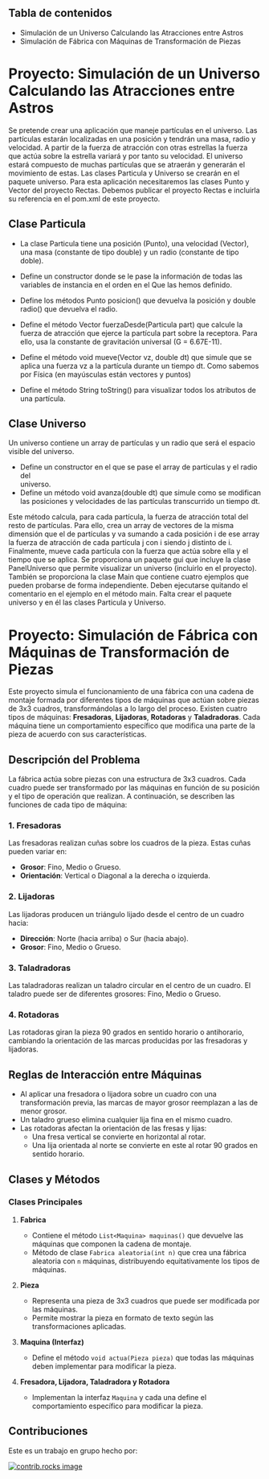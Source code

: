 ## Tabla de contenidos 
- Simulación de un Universo Calculando las Atracciones entre Astros
- Simulación de Fábrica con Máquinas de Transformación de Piezas

# Proyecto: Simulación de un Universo Calculando las Atracciones entre Astros
  Se pretende crear una aplicación que maneje partículas en el universo. Las partículas estarán localizadas en una posición y tendrán una masa, radio y velocidad. A partir de la fuerza de atracción con otras estrellas la fuerza que actúa sobre la estrella variará y por tanto su velocidad. El universo estará compuesto de muchas partículas que se atraerán y generarán el movimiento de estas. Las clases
Particula y Universo se crearán en el paquete universo. Para esta aplicación necesitaremos las clases Punto y Vector del proyecto Rectas. Debemos publicar el proyecto Rectas e incluirla su referencia en el pom.xml de este proyecto.

 ## Clase Particula
-  La	 clase	Particula tiene	 una	 posición	 (Punto),	 una	 velocidad	 (Vector), una masa	(constante	de	tipo	double)	y	un	radio	(constante	de	tipo	doble).
-  Define un	 constructor	 donde	 se	 le	 pase	 la	 información	 de	 todas	 las	 variables	 de	instancia	en	el	orden	en	el	Que	las	hemos	definido.
-  Define los	 métodos	 Punto posicion() que	 devuelva	 la	 posición	 y	double  radio() que	devuelva	el	radio.
-  Define	 el	 método	 Vector fuerzaDesde(Particula part) que	 calcule	 la	fuerza	de	atracción	que	ejerce	la	partícula	part sobre	la	receptora.	Para	ello,	usa	la	constante	de	gravitación	universal	(G = 6.67E-11).	

-  Define	el	método	void mueve(Vector vz, double dt) que	simule	que	se aplica	 una	 fuerza	 vz a	 la	 partícula	 durante	 un	 tiempo	 dt.	 	 Como	 sabemos	 por	Física	(en	mayúsculas	están	vectores	y	puntos)

-  Define	 el	 método	 String toString() para	 visualizar	 todos	 los	 atributos	 de	
una	partícula.
## Clase Universo
Un universo contiene un array de partículas y un radio que será el espacio visible del universo.
- Define	 un	 constructor	 en	 el	 que	 se	 pase	 el	 array	 de	 partículas	 y	 el	 radio	 del	
universo.
-  Define	 un	método	void avanza(double dt) que	 simule	 como	 se	modifican	
las	posiciones	y	velocidades	de	las	partículas	transcurrido	un	tiempo	dt.

Este método calcula, para cada partícula, la fuerza de atracción total del resto de partículas. Para ello, crea un array de vectores de la misma dimensión que el de partículas y va sumando a cada posición i de ese array la fuerza de atracción de cada partícula j con i siendo j distinto de i. 
Finalmente, mueve cada partícula con la fuerza que actúa sobre ella y el tiempo que se aplica. Se proporciona un paquete gui que incluye la clase PanelUniverso que permite visualizar un universo (incluirlo en el proyecto). También se proporciona la clase Main que contiene cuatro ejemplos que pueden probarse de forma independiente. Deben ejecutarse quitando el comentario en el ejemplo en el método main. Falta crear el paquete universo y en él las clases Particula y Universo.
# Proyecto: Simulación de Fábrica con Máquinas de Transformación de Piezas

Este proyecto simula el funcionamiento de una fábrica con una cadena de montaje formada por diferentes tipos de máquinas que actúan sobre piezas de 3x3 cuadros, transformándolas a lo largo del proceso. Existen cuatro tipos de máquinas: **Fresadoras**, **Lijadoras**, **Rotadoras** y **Taladradoras**. Cada máquina tiene un comportamiento específico que modifica una parte de la pieza de acuerdo con sus características.

## Descripción del Problema

La fábrica actúa sobre piezas con una estructura de 3x3 cuadros. Cada cuadro puede ser transformado por las máquinas en función de su posición y el tipo de operación que realizan. A continuación, se describen las funciones de cada tipo de máquina:

### 1. **Fresadoras**
Las fresadoras realizan cuñas sobre los cuadros de la pieza. Estas cuñas pueden variar en:
- **Grosor**: Fino, Medio o Grueso.
- **Orientación**: Vertical o Diagonal a la derecha o izquierda.

### 2. **Lijadoras**
Las lijadoras producen un triángulo lijado desde el centro de un cuadro hacia:
- **Dirección**: Norte (hacia arriba) o Sur (hacia abajo).
- **Grosor**: Fino, Medio o Grueso.


### 3. **Taladradoras**
Las taladradoras realizan un taladro circular en el centro de un cuadro. El taladro puede ser de diferentes grosores: Fino, Medio o Grueso.

### 4. **Rotadoras**
Las rotadoras giran la pieza 90 grados en sentido horario o antihorario, cambiando la orientación de las marcas producidas por las fresadoras y lijadoras.

## Reglas de Interacción entre Máquinas
- Al aplicar una fresadora o lijadora sobre un cuadro con una transformación previa, las marcas de mayor grosor reemplazan a las de menor grosor.
- Un taladro grueso elimina cualquier lija fina en el mismo cuadro.
- Las rotadoras afectan la orientación de las fresas y lijas:
  - Una fresa vertical se convierte en horizontal al rotar.
  - Una lija orientada al norte se convierte en este al rotar 90 grados en sentido horario.

## Clases y Métodos

### Clases Principales
1. **Fabrica**
   - Contiene el método `List<Maquina> maquinas()` que devuelve las máquinas que componen la cadena de montaje.
   - Método de clase `Fabrica aleatoria(int n)` que crea una fábrica aleatoria con `n` máquinas, distribuyendo equitativamente los tipos de máquinas.

2. **Pieza**
   - Representa una pieza de 3x3 cuadros que puede ser modificada por las máquinas.
   - Permite mostrar la pieza en formato de texto según las transformaciones aplicadas.

3. **Maquina (Interfaz)**
   - Define el método `void actua(Pieza pieza)` que todas las máquinas deben implementar para modificar la pieza.

4. **Fresadora, Lijadora, Taladradora y Rotadora**
   - Implementan la interfaz `Maquina` y cada una define el comportamiento específico para modificar la pieza.

## Contribuciones
Este es un trabajo en grupo hecho por:

<a href="https://github.com/cberdejo/ChallengeFabrica/graphs/contributors">
  <img src="https://contrib.rocks/image?repo=cberdejo/ChallengesJavaPOO" alt="contrib.rocks image" />
</a>



